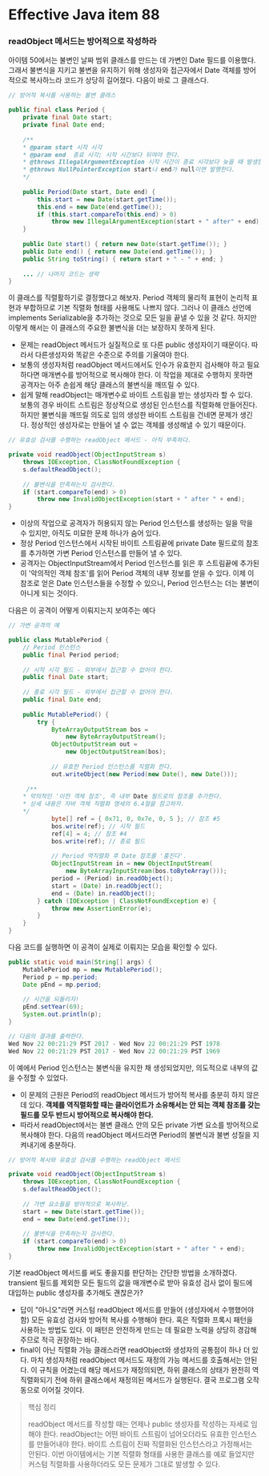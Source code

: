 # Effective Java item 88



### readObject 메서드는 방어적으로 작성하라



아이템 50에서는 불변인 날짜 범위 클래스를 만드는 데 가변인 Date 필드를 이용했다. 그래서 불변식을 지키고 불변을 유지하기 위해 생성자와 접근자에서 Date 객체를 방어적으로 복사하느라 코드가 상당히 길어졌다. 다음이 바로 그 클래스다.



```java
// 방어적 복사를 사용하는 불변 클래스

public final class Period {
    private final Date start;
    private final Date end;
    
    /**
    * @param start 시작 시각
    * @param end  종료 시각; 시작 시간보다 뒤여야 한다.
    * @throws IllegalArgumentException 시작 시간이 종료 시각보다 늦을 때 발생한다.
    * @throws NullPointerException start나 end가 null이면 발행한다.
    */
    
    public Period(Date start, Date end) {
        this.start = new Date(start.getTime());
        this.end = new Date(end.getTime());
        if (this.start.compareTo(this.end) > 0)
            throw new IllegalArgumentException(start + " after" + end);
    }
    
    public Date start() { return new Date(start.getTime()); }
    public Date end() { return new Date(end.getTime()); }
    public String toString() { return start + " - " + end; }
    
    ... // 나머지 코드는 생략
}
```

이 클래스를 직렬활하기로 결정했다고 해보자. Period 객체의 물리적 표현이 논리적 표현과 부합하므로 기본 직렬화 형태를 사용해도 나쁘지 않다. 그러나 이 클래스 선언에 implements Serializable을 추가하는 것으로 모든 일을 끝낼 수 있을 것 같다. 하지만 이렇게 해서는 이 클래스의 주요한 불변식을 더는 보장하지 못하게 된다.



- 문제는 readObject 메서드가 실질적으로 또 다른 public 생성자이기 때문이다. 따라서 다른생성자와 똑같은 수준으로 주의를 기울여야 한다.
- 보통의 생성자처럼 readObject 메서드에서도 인수가 유효한지 검사해야 하고 필요하다면 매개변수를 방어적으로 복사해야 한다. 이 작업을 제대로 수행하지 못하면 공격자는 아주 손쉽게 해당 클래스의 불변식을 깨뜨릴 수 있다.
- 쉽게 말해 readObject는 매개변수로 바이트 스트림을 받는 생성자라 할 수 있다. 보통의 경우 바이트 스트림은 정상적으로 생성된 인스턴스를 직렬화해 만들어진다. 하지만 불변식을 깨뜨릴 의도로 임의 생성한 바이트 스트림을 건네면 문제가 생긴다. 정상적인 생성자로는 만들어 낼 수 없는 객체를 생성해낼 수 있기 때문이다.



```java
// 유효성 검사를 수행하는 readObject 메서드 - 아직 부족하다.

private void readObject(ObjectInputStream s)
    throws IOException, ClassNotFoundException {
    s.defaultReadObject();
    
    // 불변식을 만족하는지 검사한다.
    if (start.compareTo(end) > 0)
        throw new InvalidObjectException(start + " after " + end);
}
```

- 이상의 작업으로 공격자가 허용되지 않는 Period 인스턴스를 생성하는 일을 막을 수 있지만, 아직도 미묘한 문제 하나가 숨어 있다. 
- 정상 Period 인스턴스에서 시작된 바이트 스트림끝에 private Date 필드로의 참조를 추가하면 가변 Period 인스턴스를 만들어 낼 수 있다. 
- 공격자는 ObjectInputStream에서 Period 인스턴스를 읽은 후 스트림끝에 추가된 이 '악의적인 객체 참조'를 읽어 Period 객체의 내부 정보를 얻을 수 있다. 이제 이 참조로 얻은 Date 인스턴스들을 수정할 수 있으니, Period 인스턴스는 더는 불변이 아니게 되는 것이다.



다음은 이 공격이 어떻게 이뤄지는지 보여주는 예다

```java
// 가변 공격의 예

public class MutablePeriod {
    // Period 인스턴스
    public final Period period;
    
    // 시작 시각 필드 - 외부에서 접근할 수 없어야 한다.
    public final Date start;
    
    // 종료 시각 필드 - 외부에서 접근할 수 없어야 한다.
    public final Date end;
    
    public MutablePeriod() {
        try {
            ByteArrayOutputStream bos = 
                new ByteArrayOutputStream();
            ObjectOutputStream out =
                new ObjectOutputStream(bos);
            
            // 유효한 Period 인스턴스를 직렬화 한다.
            out.writeObject(new Period(new Date(), new Date()));
            
     /**
    * 악의적인 '이전 객체 참조', 즉 내부 Date 필드로의 참조를 추가한다.
    * 상세 내용은 자바 객체 직렬화 명세의 6.4절을 참고하자.
    */
            byte[] ref = { 0x71, 0, 0x7e, 0, 5 }; // 참조 #5
            bos.write(ref); // 시작 필드
            ref[4] = 4; // 참조 #4
            bos.write(ref); // 종료 필드
            
            // Period 역직렬화 후 Date 참조를 '훔친다'.
            ObjectInputStream in = new ObjectInputStream(
            	new ByteArrayInputStream(bos.toByteArray()));
            period = (Period) in.readObject();
     		start = (Date) in.readObject();
            end = (Date) in.readObject();
        } catch (IOException | ClassNotFoundException e) {
            throw new AssertionError(e);
        }
    }
}
```

다음 코드를 실행하면 이 공격이 실제로 이뤄지는 모습을 확인할 수 있다.



```java
public static void main(String[] args) {
    MutablePeriod mp = new MutablePeriod();
    Period p = mp.period;
    Date pEnd = mp.period;
    
    // 시간을 되돌리자!
    pEnd.setYear(69);
    System.out.println(p);
}

// 다음의 결과를 출력한다.
Wed Nov 22 00:21:29 PST 2017 - Wed Nov 22 00:21:29 PST 1978
Wed Nov 22 00:21:29 PST 2017 - Wed Nov 22 00:21:29 PST 1969
```

이 예에서 Period 인스턴스는 불변식을 유지한 채 생성되었지만, 의도적으로 내부의 값을 수정할 수 있었다. 

- 이 문제의 근원은 Period의 readObject 메서드가 방어적 복사를 충분히 하지 않은 데 있다. **객체를 역직렬화할 때는 클라이언트가 소유해서는 안 되는 객체 참조를 갖는 필드를 모두 반드시 방어적으로 복사해야 한다.**
- 따라서 readObject에서는 불변 클래스 안의 모든 private 가변 요소를 방어적으로 복사해야 한다. 다음의 readObject 메서드라면 Period의 불변식과 불변 성질을 지켜내기에 충분하다.

```java
// 방어적 복사와 유효성 검사를 수행하는 readObject 메서드

private void readObject(ObjectInputStream s)
    throws IOException, ClassNotFoundException {
    s.defaultReadObject();
    
    // 가변 요소들을 방어적으로 복사하낟.
    start = new Date(start.getTime());
    end = new Date(end.getTime());
    
    // 불변식을 만족하는지 검사한다.
    if (start.compareTo(end) > 0)
        throw new InvalidObjectException(start + " after " + end);
}
```



기본 readObject 메서드를 써도 좋을지를 판단하는 간단한 방법을 소개하겠다. transient 필드를 제외한 모든 필드의 값을 매개변수로 받아 유효성 검사 없이 필드에 대입하는 public 생성자를 추가해도 괜찮은가?

- 답이 "아니오"라면 커스텀 readObject 메서드를 만들어 (생성자에서 수행했어야 함) 모든 유효성 검사와 방어적 복사를 수행해야 한다. 혹은 직렬화 프록시 패턴을 사용하는 방법도 있다. 이 패턴은 안전하게 만드는 데 필요한 노력을 상당히 경감해주므로 적극 권장하는 바다.
- final이 아닌 직렬화 가능 클래스라면 readObject와 생성자의 공통점이 하나 더 있다. 마치 생성자처럼 readObject 메서드도 재정의 가능 메서드를 호출해서는 안된다. 이 규칙을 어겼는데 해당 메서드가 재정의되면, 하위 클래스의 상태가 완전히 역직렬화되기 전에 하위 클래스에서 재정의된 메서드가 실행된다. 결국 프로그램 오작동으로 이어질 것이다.



> 핵심 정리
>
> readObject 메서드를 작성할 때는 언제나 public 생성자를 작성하는 자세로 임해야 한다. readObject는 어떤 바이트 스트림이 넘어오더라도 유효한 인스턴스를 만들어내야 한다. 바이트 스트림이 진짜 직렬화된 인스턴스라고 가정해서는 안된다. 이번 아이템에서는 기본 직렬화 형태를 사용한 클래스를 예로 들었지만 커스텀 직렬화를 사용하더라도 모든 문제가 그대로 발생할 수 있다.